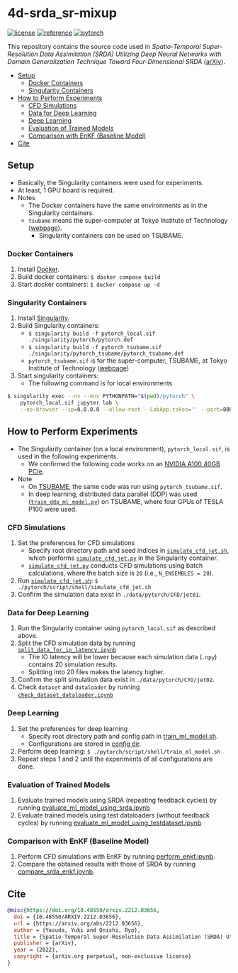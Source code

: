 # 4d-srda_sr-mixup <!-- omit in toc -->

[![license](https://img.shields.io/badge/license-CC%20BY--NC--SA-informational)](https://creativecommons.org/licenses/by-nc-sa/4.0/legalcode) [![reference](https://img.shields.io/badge/reference-arXiv-important)](https://arxiv.org/abs/2212.03656)  [![pytorch](https://img.shields.io/badge/PyTorch-1.11.0-informational)](https://pytorch.org/) 

<!-- [![DOI](https://zenodo.org/badge/595981013.svg)](https://zenodo.org/badge/latestdoi/595981013) -->

This repository contains the source code used in *Spatio-Temporal Super-Resolution Data Assimilation (SRDA) Utilizing Deep Neural Networks with Domain Generalization Technique Toward Four-Dimensional SRDA* ([arXiv](https://arxiv.org/abs/2212.03656)).

- [Setup](#setup)
  - [Docker Containers](#docker-containers)
  - [Singularity Containers](#singularity-containers)
- [How to Perform Experiments](#how-to-perform-experiments)
  - [CFD Simulations](#cfd-simulations)
  - [Data for Deep Learning](#data-for-deep-learning)
  - [Deep Learning](#deep-learning)
  - [Evaluation of Trained Models](#evaluation-of-trained-models)
  - [Comparison with EnKF (Baseline Model)](#comparison-with-enkf-baseline-model)
- [Cite](#cite)

## Setup

- Basically, the Singularity containers were used for experiments.
- At least, 1 GPU board is required.
- Notes
  - The Docker containers have the same environments as in the Singularity containers.
  - `tsubame` means the super-computer at Tokyo Institute of Technology ([webpage](https://www.t3.gsic.titech.ac.jp/en)).
    - Singularity containers can be used on TSUBAME.

### Docker Containers

1. Install [Docker](https://docs.docker.com/get-started/).
1. Build docker containers: `$ docker compose build`
1. Start docker containers: `$ docker compose up -d`

### Singularity Containers

1. Install [Singularity](https://docs.sylabs.io/guides/3.0/user-guide/quick_start.html).
1. Build Singularity containers:
    - `$ singularity build -f pytorch_local.sif ./singularity/pytorch/pytorch.def`
    - `$ singularity build -f pytorch_tsubame.sif ./singularity/pytorch_tsubame/pytorch_tsubame.def`
    - `pytorch_tsubame.sif` is for the super-computer, TSUBAME, at Tokyo Institute of Technology ([webpage](https://www.t3.gsic.titech.ac.jp/en))
1. Start singularity containers:
    - The following command is for local environments

```sh
$ singularity exec --nv --env PYTHONPATH="$(pwd)/pytorch" \
    pytorch_local.sif jupyter lab \
    --no-browser --ip=0.0.0.0 --allow-root --LabApp.token='' --port=8888
```

## How to Perform Experiments

- The Singularity container (on a local environment), `pytorch_local.sif`, is used in the following experiments.
  - We confirmed the following code works on an [NVIDIA A100 40GB PCIe](https://www.nvidia.com/en-us/data-center/a100/).
- Note
  - On [TSUBAME](https://www.t3.gsic.titech.ac.jp/en), the same code was run using `pytorch_tsubame.sif`.
  - In deep learning, distributed data parallel (DDP) was used ([`train_ddp_ml_model.py`](./pytorch/script/python/train_ddp_ml_model.py)) on TSUBAME, where four GPUs of TESLA P100 were used.

### CFD Simulations

1. Set the preferences for CFD simulations
   - Specify root directory path and seed indices in [`simulate_cfd_jet.sh`](./pytorch/script/shell/simulate_cfd_jet.sh), which performs [`simulate_cfd_jet.py`](./pytorch/script/python/simulate_cfd_jet.py) in the Singularity container.
   - [`simulate_cfd_jet.py`](./pytorch/script/python/simulate_cfd_jet.py) conducts CFD simulations using batch calculations, where the batch size is `20` (i.e., `N_ENSEMBLES = 20`).
2. Run [`simulate_cfd_jet.sh`](./pytorch/script/shell/simulate_cfd_jet.sh): `$ ./pytorch/script/shell/simulate_cfd_jet.sh`
3. Confirm the simulation data exist in `./data/pytorch/CFD/jet01`.

### Data for Deep Learning

1. Run the Singularity container using `pytorch_local.sif` as described above.
2. Split the CFD simulation data by running [`split_data_for_io_latency.ipynb`](./pytorch/notebook/paper_experiment/split_data_for_io_latency.ipynb)
   - The IO latency will be lower because each simulation data (`.npy`) contains 20 simulation results.
   - Splitting into 20 files makes the latency higher.
3. Confirm the split simulation data exist in `./data/pytorch/CFD/jet02`.
4. Check `dataset` and `dataloader` by running [`check_dataset_dataloader.ipynb`](./pytorch/notebook/paper_experiment/check_dataset_dataloader.ipynb)

### Deep Learning

1. Set the preferences for deep learning
   - Specify root directory path and config path in [train_ml_model.sh](./pytorch/script/shell/train_ml_model.sh).
   - Configurations are stored in [config dir](./pytorch/config/paper_experiment/).
2. Perform deep learning: `$ ./pytorch/script/shell/train_ml_model.sh`
3. Repeat steps 1 and 2 until the experiments of all configurations are done.

### Evaluation of Trained Models

1. Evaluate trained models using SRDA (repeating feedback cycles) by running [evaluate_ml_model_using_srda.ipynb](./pytorch/notebook/paper_experiment/evaluate_ml_model_using_srda.ipynb)
2. Evaluate trained models using test dataloaders (without feedback cycles) by running [evaluate_ml_model_using_testdataset.ipynb](./pytorch/notebook/paper_experiment/evaluate_ml_model_using_testdataset.ipynb)

### Comparison with EnKF (Baseline Model)

1. Perform CFD simulations with EnKF by running [perform_enkf.ipynb](./pytorch/notebook/paper_experiment/perform_enkf.ipynb).
2. Compare the obtained results with those of SRDA by running [compare_srda_enkf.ipynb](./pytorch/notebook/paper_experiment/compare_srda_enkf.ipynb).

## Cite

```bibtex
@misc{https://doi.org/10.48550/arxiv.2212.03656,
  doi = {10.48550/ARXIV.2212.03656},
  url = {https://arxiv.org/abs/2212.03656},
  author = {Yasuda, Yuki and Onishi, Ryo},  
  title = {Spatio-Temporal Super-Resolution Data Assimilation (SRDA) Utilizing Deep Neural Networks with Domain Generalization Technique Toward Four-Dimensional SRDA},
  publisher = {arXiv},
  year = {2022},
  copyright = {arXiv.org perpetual, non-exclusive license}
}
```
